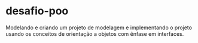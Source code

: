 # desafio-poo
Modelando e criando um projeto de modelagem e implementando o projeto usando os conceitos de orientação a objetos com ênfase em interfaces.
